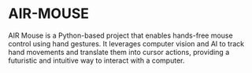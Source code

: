 # AIR-MOUSE
AIR Mouse is a Python-based project that enables hands-free mouse control using hand gestures. It leverages computer vision and AI to track hand movements and translate them into cursor actions, providing a futuristic and intuitive way to interact with a computer.
